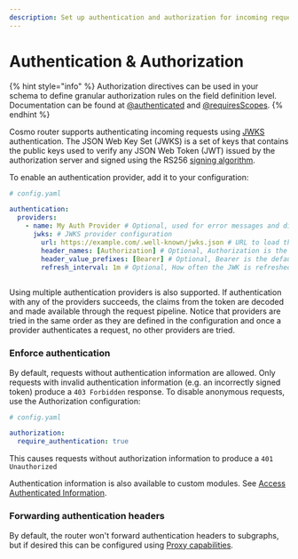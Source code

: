 ```yaml
---
description: Set up authentication and authorization for incoming requests
---
```


# Authentication & Authorization

{% hint style="info" %}
Authorization directives can be used in your schema to define granular authorization rules on the field definition level.\
Documentation can be found at [@authenticated](../federation/directives/authenticated.md) and [@requiresScopes](../federation/directives/requiresscopes.md).
{% endhint %}

Cosmo router supports authenticating incoming requests using [JWKS](https://auth0.com/docs/secure/tokens/json-web-tokens/json-web-key-sets) authentication. The JSON Web Key Set (JWKS) is a set of keys that contains the public keys used to verify any JSON Web Token (JWT) issued by the authorization server and signed using the RS256 [signing algorithm](https://auth0.com/docs/tokens/concepts/signing-algorithms).

To enable an authentication provider, add it to your configuration:

```yaml
# config.yaml

authentication:
  providers:
    - name: My Auth Provider # Optional, used for error messages and diagnostics
      jwks: # JWKS provider configuration
        url: https://example.com/.well-known/jwks.json # URL to load the JWKS from (Authorization server)
        header_names: [Authorization] # Optional, Authorization is the default value
        header_value_prefixes: [Bearer] # Optional, Bearer is the default value
        refresh_interval: 1m # Optional, How often the JWK is refreshed
       
```

Using multiple authentication providers is also supported. If authentication with any of the providers succeeds, the claims from the token are decoded and made available through the request pipeline. Notice that providers are tried in the same order as they are defined in the configuration and once a provider authenticates a request, no other providers are tried.

### Enforce authentication

By default, requests without authentication information are allowed. Only requests with invalid authentication information (e.g. an incorrectly signed token) produce a `403 Forbidden` response. To disable anonymous requests, use the Authorization configuration:

```yaml
# config.yaml

authorization:
  require_authentication: true
```

This causes requests without authorization information to produce a `401 Unauthorized`

Authentication information is also available to custom modules. See [Access Authenticated Information](custom-modules.md#access-authentication-information).

### Forwarding authentication headers

By default, the router won't forward authentication headers to subgraphs, but if desired this can be configured using [Proxy capabilities](proxy-capabilities/).
